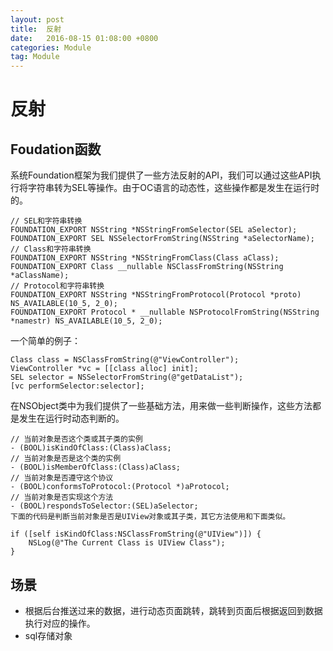 ```yaml
---
layout: post
title:  反射
date:   2016-08-15 01:08:00 +0800
categories: Module
tag: Module
---
```

# 反射
## Foudation函数
系统Foundation框架为我们提供了一些方法反射的API，我们可以通过这些API执行将字符串转为SEL等操作。由于OC语言的动态性，这些操作都是发生在运行时的。

```
// SEL和字符串转换
FOUNDATION_EXPORT NSString *NSStringFromSelector(SEL aSelector);
FOUNDATION_EXPORT SEL NSSelectorFromString(NSString *aSelectorName);
// Class和字符串转换
FOUNDATION_EXPORT NSString *NSStringFromClass(Class aClass);
FOUNDATION_EXPORT Class __nullable NSClassFromString(NSString *aClassName);
// Protocol和字符串转换
FOUNDATION_EXPORT NSString *NSStringFromProtocol(Protocol *proto) NS_AVAILABLE(10_5, 2_0);
FOUNDATION_EXPORT Protocol * __nullable NSProtocolFromString(NSString *namestr) NS_AVAILABLE(10_5, 2_0);
```
一个简单的例子：
```
Class class = NSClassFromString(@"ViewController");
ViewController *vc = [[class alloc] init];
SEL selector = NSSelectorFromString(@"getDataList");
[vc performSelector:selector];
```
在NSObject类中为我们提供了一些基础方法，用来做一些判断操作，这些方法都是发生在运行时动态判断的。

```
// 当前对象是否这个类或其子类的实例
- (BOOL)isKindOfClass:(Class)aClass;
// 当前对象是否是这个类的实例
- (BOOL)isMemberOfClass:(Class)aClass;
// 当前对象是否遵守这个协议
- (BOOL)conformsToProtocol:(Protocol *)aProtocol;
// 当前对象是否实现这个方法
- (BOOL)respondsToSelector:(SEL)aSelector;
下面的代码是判断当前对象是否是UIView对象或其子类，其它方法使用和下面类似。

if ([self isKindOfClass:NSClassFromString(@"UIView")]) {
    NSLog(@"The Current Class is UIView Class");
}
```
## 场景
* 根据后台推送过来的数据，进行动态页面跳转，跳转到页面后根据返回到数据执行对应的操作。
* sql存储对象  
